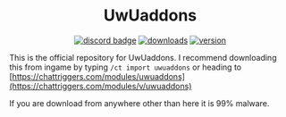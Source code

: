 <h1 align = "center">
	UwUaddons
</h1>

<div align="center">

[![discord badge](https://img.shields.io/discord/1185327045455134810?style=for-the-badge&logo=discord&logoColor=9089DA&)](https://discord.gg/XvYGS7Vwz6)
[![downloads](https://img.shields.io/github/downloads/DaMinty/UwUaddons/total?style=for-the-badge&logo=github&)](https://github.com/DaMinty/UwUaddons)
[![version](https://img.shields.io/github/v/release/DaMinty/UwUaddons?include_prereleases&style=for-the-badge)](https://github.com/DaMinty/UwUaddons/releases)
</div>

This is the official repository for UwUaddons. I recommend downloading this from ingame by typing `/ct import uwuaddons` or heading to [https://chattriggers.com/modules/uwuaddons](https://chattriggers.com/modules/v/uwuaddons)

If you are download from anywhere other than here it is 99% malware.
